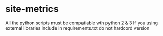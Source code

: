 # site-metrics

All the python scripts must be compatiable wth python 2 & 3
If you using external libraries include in  requirements.txt do not hardcord version